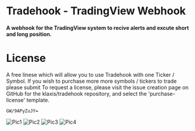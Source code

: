 # Tradehook - TradingView Webhook
#### A webhook for the TradingView system to recive alerts and excute short and long position. 

# License 

A free linese which will allow you to use Tradehook with one Ticker / Symbol.  If you wish to purchase more more symbols / tickers to trade please submit To request a license, please visit the issue creation page on GitHub for the klaxis/tradehook repository, and select the 'purchase-license' template.
```
GW/9APyZuJY=
```
 
 

 
  <img alt="Pic1" src="https://github.com/klaxis/tradingview-tradehook/blob/main/img/Capture.PNG?raw=true">
  <img alt="Pic2" src="https://github.com/klaxis/tradingview-tradehook/blob/main/img/Capture1.PNG?raw=true">
  <img alt="Pic3" src="https://github.com/klaxis/tradingview-tradehook/blob/main/img/Capture2.PNG?raw=true">
  <img alt="Pic4" src="https://github.com/klaxis/tradingview-tradehook/blob/main/img/Capture3.PNG?raw=true">
